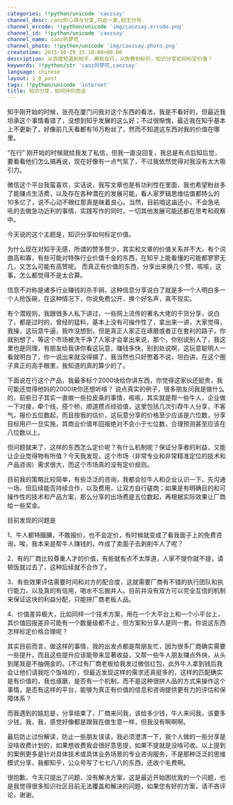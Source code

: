 ```yaml
---
categories: !!python/unicode 'caozsay'
channel_desc: caoz的心得与分享,只此一家,别无分号.
channel_ercode: !!python/unicode 'img/caozsay.ercode.png'
channel_id: !!python/unicode 'caozsay'
channel_name: caoz的梦呓
channel_photo: !!python/unicode 'img/caozsay.photo.png'
createtime: 2015-10-29 15:10:00+00:00
description: 从百度知道到知乎，再到在行，从免费到标价，知识分享如何标定价值？
keywords: !!python/str 'caoz的梦呓,caozsay'
language: chinese
layout: 1_0_post
tags: !!python/unicode 'internet'
title: 知识分享，如何待价而沽
---
```

<div class="rich_media_content" id="js_content">
<p>
         知乎刚开始的时候，张亮在厦门问我对这个东西的看法，我是不看好的，但最近我坦承这个事情看错了，没想到知乎发展的这么好；不过很惭愧，最近我在知乎基本上不更新了，好像前几天看都有16万粉丝了，然而不知道这东西对我的价值在哪里。
        </p>
<p>
</p>
<p>
         “在行” 刚开始的时候就给我发了私信，但我一直没回复，我总是有点后知后觉，要看看他们怎么搞再说，现在好像有一点气氛了，不过我依然觉得对我没有太大吸引力。
        </p>
<p>
</p>
<p>
         微信这个平台我蛮喜欢，实话说，我写文章也是有功利性在里面，我也希望粉丝多了能赚点生活费，以及存在各种潜在的发展可能，看人家罗辑思维估值都特么的10多亿了，说不心动不眼红那真是昧着良心。当然，目前咱这庙还小，不会急吼吼的去做急功近利的事情，实践写作的同时，一切其他发展可能还都在思考和观察中。
        </p>
<p>
</p>
<p>
         今天说的这个主题是，知识分享如何标定价值。
        </p>
<p>
</p>
<p>
         为什么现在对知乎无感，所谓的赞多赞少，其实和文章的价值关系并不大，有个词曲高和寡，有些可能对特殊行业价值千金的东西，在知乎上能看懂的可能都寥寥无几，又怎么可能有高赞呢。 而真正有价值的东西，分享出来换几个赞，咳咳，这事，怎么都觉得不是太合算。
        </p>
<p>
</p>
<p>
         信息不对称是诸多行业赚钱的杀手锏，这种信息分享说白了就是多一个人明白多一个人抢饭碗，在这种情况下，你说免费公开，换个好名声，真不现实。
        </p>
<p>
</p>
<p>
         有个潜规则，我跟很多人私下讲过，一些网上流传的著名大佬的干货分享，说白了，都是过时的，曾经的猛料，基本上没有可操作性了，拿出来一讲，大家觉得，我操，这玩意牛逼，我咋没想到，但是真正人家正在琢磨或者正在套利的路子，你就别想了，等这个市场被洗干净了人家才会拿出来说，那个，你别说别人了，我这里也是同理，有朋友给我讲你看这玩意，赚钱多快，别到处说啊，这玩意聪明人一看就明白了，你一说出来就没得搞了，我当然也只好憋着不说，坦白讲，在这个圈子真正的高手眼里，我知道的真的算少的了。
        </p>
<p>
</p>
<p>
         下面说在行这个产品，我最多标个2000块给你讲东西，你觉得这家伙还挺贵，我可能还觉得他妈的2000块你还想听啥？ 说点真实的例子，很多朋友问我是做什么的，前些日子其实一直做一些拉皮条的事情，咳咳，其实就是帮一些牛人，企业做一下对接，牵个线，搭个桥，顺道攒点经验值，这里包括几次引荐牛人分享，不客气，报价五位数起，而且按我的估价，这玩意分享的价格至少应该是六位数，分享目标用户一旦实施，其商业价值年回报绝对不会小于七位数，合理预测甚至应该在八位数以上。
        </p>
<p>
</p>
<p>
         但问题就来了，这样的东西怎么定价呢？有什么机制呢？保证分享者的利益，又能让企业觉得物有所值？今天我发现，这个市场（非常专业和非常精准定位的技术和产品咨询）需求很大，而这个市场真的没有定价规则。
        </p>
<p>
</p>
<p>
         目前我的策略比较简单，有些泛泛的咨询，我都会拉牛人和企业认识一下，先沟通一场，但后续能否持续合作，以及费用，让双方自行磋商；如果是有明确目的和可操作性的技术和产品方案，那么分享的出场费是五位数起，再根据实际效果让厂商给一些奖金。
        </p>
<p>
</p>
<p>
         目前发现的问题是
        </p>
<p>
         1、牛人都特腼腆，不敢报价，也不会定价，有时候就变成了看我面子上的免费咨询，唉，我本来是帮牛人赚钱的，咋成了卖面子去剥削牛人了呢？
        </p>
<p>
</p>
<p>
         2、有的厂商比较尊重人才的价值，有些就有点不太厚道，人家不提你就不提，请顿饭就过去了，这种后续就不合作了。
        </p>
<p>
</p>
<p>
         3、有些效果评估需要时间和对方的配合度，这就需要厂商有不错的执行团队和执行能力，以及真的有信用，喝水不忘掘井人。目前并没有双方可以完全互信的机制来保证这块的利益分配，只能拼厂商老板人品。
        </p>
<p>
</p>
<p>
         4、价值差异极大，比如同样一个技术方案，用在一个大平台上和一个小平台上，其价值回报差异可能有一个数量级都不止，但方案和分享人是同一套。你说这东西怎样标定价格合理呢？
        </p>
<p>
</p>
<p>
         其实目前而言，做这样的事情，我的出发点都是帮朋友忙，因为很多厂商确实需要一些提升，而且这些提升应该能带来显著收益，又帮一些牛人朋友赚点外快，从头到尾我是不抽佣金的。（不过有厂商老板给我发过微信红包，此外牛人拿到钱后我会让他们请我吃个饭啥的），但最近发现这样的需求还真挺多的，这样的匹配确实是有价值的，我也琢磨，是否有一个机制，而不是这种很拼人品的方式来操作这个事情，是否有这样的平台，能够为真正有价值的信息和咨询提供更有力的评估和保障体系？
        </p>
<p>
</p>
<p>
         而我遇到的尴尬是，分享结束了，厂商来问我，该给多少钱，牛人来问我，该要多少钱，我，我，感觉好像都是跟我在做生意一样，但我没有啊啊啊。
        </p>
<p>
</p>
<p>
         最后防止过份解读，防止一些朋友误读，我必须澄清一下，我个人做的一些分享是没啥收费计划的，如果想收费我会很好意思提，如果不提就是没啥可收。以上提到的案例更多是针对具体技术或具体业务场景的专业咨询服务，不是那种泛泛的思维模式分享，我都知乎，公众号写了七七八八的东西，还收个毛费啊。
        </p>
<p>
</p>
<p>
         很抱歉，今天只提出了问题，没有解决方案，这是最近开始困扰我的一个问题，也是我觉得很多知识社区目前无法覆盖和解决的问题，如果您有好的方案，请不吝评论，谢谢。
        </p>
<p>
</p>
<p>
</p>
</div>